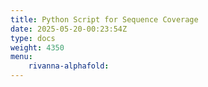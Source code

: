 ```yaml
---
title: Python Script for Sequence Coverage
date: 2025-05-20-00:23:54Z
type: docs 
weight: 4350
menu: 
    rivanna-alphafold:
---
```



